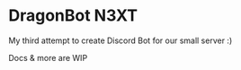 # DragonBot N3XT

My third attempt to create Discord Bot for our small server :)

Docs & more are WIP